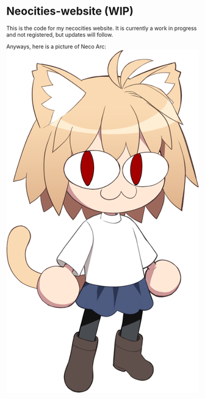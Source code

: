 # Neocities-website (WIP)

This is the code for my necocities website. It is currently a work in progress and not registered, but updates will follow.

Anyways, here is a picture of Neco Arc:
![burenyuu~ =w=](./Images/neco%20arc.png)